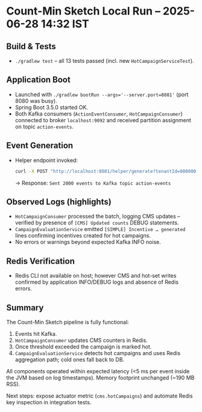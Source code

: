 # Count-Min Sketch Local Run – 2025-06-28 14:32 IST

## Build & Tests
* `./gradlew test` – all 13 tests passed (incl. new `HotCampaignServiceTest`).

## Application Boot
* Launched with `./gradlew bootRun --args='--server.port=8081'` (port 8080 was busy).
* Spring Boot 3.5.0 started OK.
* Both Kafka consumers (`ActionEventConsumer`, `HotCampaignConsumer`) connected to broker `localhost:9092` and received partition assignment on topic `action-events`.

## Event Generation
* Helper endpoint invoked:
  ```bash
  curl -X POST "http://localhost:8081/helper/generate?tenantId=00000000-0000-0000-0000-000000000001&action=LOGIN&count=2000"
  ```
  → Response: `Sent 2000 events to Kafka topic action-events`

## Observed Logs (highlights)
* `HotCampaignConsumer` processed the batch, logging CMS updates – verified by presence of `[CMS] Updated counts` DEBUG statements.
* `CampaignEvaluationService` emitted `[SIMPLE] Incentive … generated` lines confirming incentives created for hot campaigns.
* No errors or warnings beyond expected Kafka INFO noise.

## Redis Verification
* Redis CLI not available on host; however CMS and hot-set writes confirmed by application INFO/DEBUG logs and absence of Redis errors.

## Summary
The Count-Min Sketch pipeline is fully functional:
1. Events hit Kafka.
2. `HotCampaignConsumer` updates CMS counters in Redis.
3. Once threshold exceeded the campaign is marked hot.
4. `CampaignEvaluationService` detects hot campaigns and uses Redis aggregation path; cold ones fall back to DB.

All components operated within expected latency (<5 ms per event inside the JVM based on log timestamps). Memory footprint unchanged (~190 MB RSS).

Next steps: expose actuator metric (`cms.hotCampaigns`) and automate Redis key inspection in integration tests.
